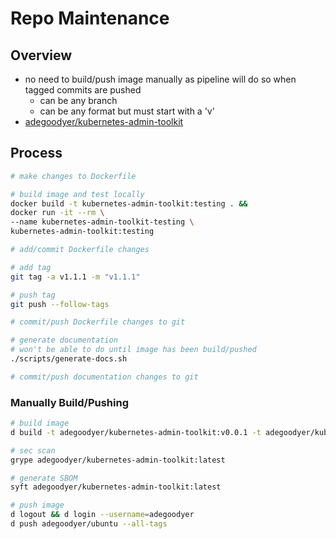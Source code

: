 # Repo Maintenance

## Overview
- no need to build/push image manually as pipeline will do so when tagged commits are pushed
  - can be any branch
  - can be any format but must start with a 'v'
- [adegoodyer/kubernetes-admin-toolkit](https://hub.docker.com/repository/docker/adegoodyer/kubernetes-admin-toolkit)

## Process
```bash
# make changes to Dockerfile

# build image and test locally
docker build -t kubernetes-admin-toolkit:testing . &&
docker run -it --rm \
--name kubernetes-admin-toolkit-testing \
kubernetes-admin-toolkit:testing

# add/commit Dockerfile changes

# add tag
git tag -a v1.1.1 -m "v1.1.1"

# push tag
git push --follow-tags

# commit/push Dockerfile changes to git

# generate documentation
# won't be able to do until image has been build/pushed
./scripts/generate-docs.sh

# commit/push documentation changes to git
```

### Manually Build/Pushing

```bash
# build image
d build -t adegoodyer/kubernetes-admin-toolkit:v0.0.1 -t adegoodyer/kubernetes-admin-toolkit:latest .

# sec scan
grype adegoodyer/kubernetes-admin-toolkit:latest

# generate SBOM
syft adegoodyer/kubernetes-admin-toolkit:latest

# push image
d logout && d login --username=adegoodyer
d push adegoodyer/ubuntu --all-tags
```
